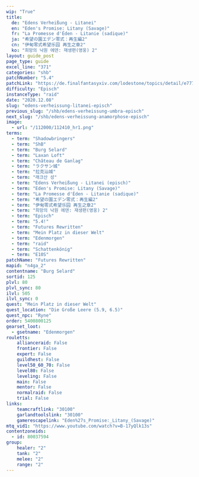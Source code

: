 ```yaml
---
wip: "True"
title:
  de: "Edens Verheißung - Litanei"
  en: "Eden's Promise: Litany (Savage)"
  fr: "La Promesse d'Éden - Litanie (sadique)"
  ja: "希望の園エデン零式：再生編2"
  cn: "伊甸零式希望乐园 再生之章2"
  ko: "희망의 낙원 에덴: 재생편(영웅) 2"
layout: guide_post
page_type: guide
excel_line: "371"
categories: "shb"
patchNumber: "5.4"
patchLink: "https://de.finalfantasyxiv.com/lodestone/topics/detail/e77718d47f1ff2e0618007798dfbc841df16270e"
difficulty: "Episch"
instanceType: "raid"
date: "2020.12.08"
slug: "edens-verheissung-litanei-episch"
previous_slug: "/shb/edens-verheissung-umbra-episch"
next_slug: "/shb/edens-verheissung-anamorphose-episch"
image:
  - url: "/112000/112410_hr1.png"
terms:
  - term: "Shadowbringers"
  - term: "ShB"
  - term: "Burg Selard"
  - term: "Laxan Loft"
  - term: "Château de Ganlag"
  - term: "ラクサン城"
  - term: "拉克汕城"
  - term: "래크산 성"
  - term: "Edens Verheißung - Litanei (episch)"
  - term: "Eden's Promise: Litany (Savage)"
  - term: "La Promesse d'Éden - Litanie (sadique)"
  - term: "希望の園エデン零式：再生編2"
  - term: "伊甸零式希望乐园 再生之章2"
  - term: "희망의 낙원 에덴: 재생편(영웅) 2"
  - term: "Episch"
  - term: "5.4!"
  - term: "Futures Rewritten"
  - term: "Mein Platz in dieser Welt"
  - term: "Edenmorgen"
  - term: "raid"
  - term: "Schattenkönig"
  - term: "E10S"
patchName: "Futures Rewritten"
mapid: "n4ga_2"
contentname: "Burg Selard"
sortid: 125
plvl: 80
plvl_sync: 80
ilvl: 505
ilvl_sync: 0
quest: "Mein Platz in dieser Welt"
quest_location: "Die Große Leere (5.9, 6.5)"
quest_npc: "Ryne"
order: 5400800125
gearset_loot:
  - gsetname: "Edenmorgen"
rouletts:
    allianceraid: False
    frontier: False
    expert: False
    guildhest: False
    level50_60_70: False
    level80: False
    leveling: False
    main: False
    mentor: False
    normalraid: False
    trial: False
links:
    teamcraftlink: "30100"
    garlandtoolslink: "30100"
    gamerescapelink: "Eden%27s_Promise:_Litany_(Savage)"
mtq_vid1: "https://www.youtube.com/watch?v=B-17yQlk13s"
contentzoneids:
  - id: 80037594
group:
    healer: "2"
    tank: "2"
    melee: "2"
    range: "2"
---
```

